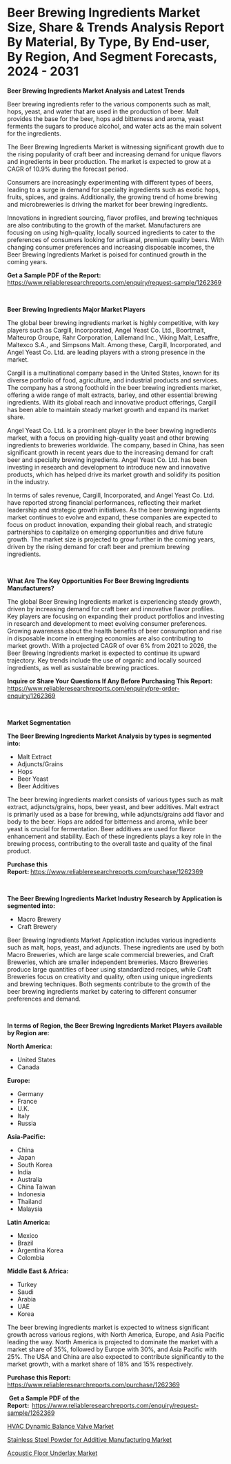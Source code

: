 <p><h1>Beer Brewing Ingredients Market Size, Share & Trends Analysis Report By Material, By Type, By End-user, By Region, And Segment Forecasts, 2024 - 2031</h1></p><p><strong>Beer Brewing Ingredients Market Analysis and Latest Trends</strong></p>
<p><p>Beer brewing ingredients refer to the various components such as malt, hops, yeast, and water that are used in the production of beer. Malt provides the base for the beer, hops add bitterness and aroma, yeast ferments the sugars to produce alcohol, and water acts as the main solvent for the ingredients.</p><p>The Beer Brewing Ingredients Market is witnessing significant growth due to the rising popularity of craft beer and increasing demand for unique flavors and ingredients in beer production. The market is expected to grow at a CAGR of 10.9% during the forecast period.</p><p>Consumers are increasingly experimenting with different types of beers, leading to a surge in demand for specialty ingredients such as exotic hops, fruits, spices, and grains. Additionally, the growing trend of home brewing and microbreweries is driving the market for beer brewing ingredients.</p><p>Innovations in ingredient sourcing, flavor profiles, and brewing techniques are also contributing to the growth of the market. Manufacturers are focusing on using high-quality, locally sourced ingredients to cater to the preferences of consumers looking for artisanal, premium quality beers. With changing consumer preferences and increasing disposable incomes, the Beer Brewing Ingredients Market is poised for continued growth in the coming years.</p></p>
<p><strong>Get a Sample PDF of the Report:&nbsp;</strong> <a href="https://www.reliableresearchreports.com/enquiry/request-sample/1262369">https://www.reliableresearchreports.com/enquiry/request-sample/1262369</a></p>
<p>&nbsp;</p>
<p><strong>Beer Brewing Ingredients Major Market Players</strong></p>
<p><p>The global beer brewing ingredients market is highly competitive, with key players such as Cargill, Incorporated, Angel Yeast Co. Ltd., Boortmalt, Malteurop Groupe, Rahr Corporation, Lallemand Inc., Viking Malt, Lesaffre, Maltexco S.A., and Simpsons Malt. Among these, Cargill, Incorporated, and Angel Yeast Co. Ltd. are leading players with a strong presence in the market.</p><p>Cargill is a multinational company based in the United States, known for its diverse portfolio of food, agriculture, and industrial products and services. The company has a strong foothold in the beer brewing ingredients market, offering a wide range of malt extracts, barley, and other essential brewing ingredients. With its global reach and innovative product offerings, Cargill has been able to maintain steady market growth and expand its market share.</p><p>Angel Yeast Co. Ltd. is a prominent player in the beer brewing ingredients market, with a focus on providing high-quality yeast and other brewing ingredients to breweries worldwide. The company, based in China, has seen significant growth in recent years due to the increasing demand for craft beer and specialty brewing ingredients. Angel Yeast Co. Ltd. has been investing in research and development to introduce new and innovative products, which has helped drive its market growth and solidify its position in the industry.</p><p>In terms of sales revenue, Cargill, Incorporated, and Angel Yeast Co. Ltd. have reported strong financial performances, reflecting their market leadership and strategic growth initiatives. As the beer brewing ingredients market continues to evolve and expand, these companies are expected to focus on product innovation, expanding their global reach, and strategic partnerships to capitalize on emerging opportunities and drive future growth. The market size is projected to grow further in the coming years, driven by the rising demand for craft beer and premium brewing ingredients.</p></p>
<p>&nbsp;</p>
<p><strong>What Are The Key Opportunities For Beer Brewing Ingredients Manufacturers?</strong></p>
<p><p>The global Beer Brewing Ingredients market is experiencing steady growth, driven by increasing demand for craft beer and innovative flavor profiles. Key players are focusing on expanding their product portfolios and investing in research and development to meet evolving consumer preferences. Growing awareness about the health benefits of beer consumption and rise in disposable income in emerging economies are also contributing to market growth. With a projected CAGR of over 6% from 2021 to 2026, the Beer Brewing Ingredients market is expected to continue its upward trajectory. Key trends include the use of organic and locally sourced ingredients, as well as sustainable brewing practices.</p></p>
<p><strong>Inquire or Share Your Questions If Any Before Purchasing This Report:</strong> <a href="https://www.reliableresearchreports.com/enquiry/pre-order-enquiry/1262369">https://www.reliableresearchreports.com/enquiry/pre-order-enquiry/1262369</a></p>
<p>&nbsp;</p>
<p><strong>Market Segmentation</strong></p>
<p><strong>The Beer Brewing Ingredients Market Analysis by types is segmented into:</strong></p>
<p><ul><li>Malt Extract</li><li>Adjuncts/Grains</li><li>Hops</li><li>Beer Yeast</li><li>Beer Additives</li></ul></p>
<p><p>The beer brewing ingredients market consists of various types such as malt extract, adjuncts/grains, hops, beer yeast, and beer additives. Malt extract is primarily used as a base for brewing, while adjuncts/grains add flavor and body to the beer. Hops are added for bitterness and aroma, while beer yeast is crucial for fermentation. Beer additives are used for flavor enhancement and stability. Each of these ingredients plays a key role in the brewing process, contributing to the overall taste and quality of the final product.</p></p>
<p><strong>Purchase this Report:&nbsp;</strong><a href="https://www.reliableresearchreports.com/purchase/1262369">https://www.reliableresearchreports.com/purchase/1262369</a></p>
<p>&nbsp;</p>
<p><strong>The Beer Brewing Ingredients Market Industry Research by Application is segmented into:</strong></p>
<p><ul><li>Macro Brewery</li><li>Craft Brewery</li></ul></p>
<p><p>Beer Brewing Ingredients Market Application includes various ingredients such as malt, hops, yeast, and adjuncts. These ingredients are used by both Macro Breweries, which are large scale commercial breweries, and Craft Breweries, which are smaller independent breweries. Macro Breweries produce large quantities of beer using standardized recipes, while Craft Breweries focus on creativity and quality, often using unique ingredients and brewing techniques. Both segments contribute to the growth of the beer brewing ingredients market by catering to different consumer preferences and demand.</p></p>
<p>&nbsp;</p>
<p><strong>In terms of Region, the Beer Brewing Ingredients Market Players available by Region are:</strong></p>
<p>
    <p> <strong> North America: </strong>
        <ul>
            <li>United States</li>
            <li>Canada</li>
        </ul>
        </p> 
    <p> <strong> Europe: </strong>
        <ul>
            <li>Germany</li>
            <li>France</li>
            <li>U.K.</li>
            <li>Italy</li>
            <li>Russia</li>
        </ul>
        </p> 
    <p> <strong> Asia-Pacific: </strong>
        <ul>
            <li>China</li>
            <li>Japan</li>
            <li>South Korea</li>
            <li>India</li>
            <li>Australia</li>
            <li>China Taiwan</li>
            <li>Indonesia</li>
            <li>Thailand</li>
            <li>Malaysia</li>
        </ul>
        </p> 
    <p> <strong> Latin America: </strong>
        <ul>
            <li>Mexico</li>
            <li>Brazil</li>
            <li>Argentina Korea</li>
            <li>Colombia</li>
        </ul>
        </p> 
    <p> <strong> Middle East & Africa: </strong>
        <ul>
            <li>Turkey</li>
            <li>Saudi</li>
            <li>Arabia</li>
            <li>UAE</li>
            <li>Korea</li>
        </ul>
    </p>
    </p>
<p><p>The beer brewing ingredients market is expected to witness significant growth across various regions, with North America, Europe, and Asia Pacific leading the way. North America is projected to dominate the market with a market share of 35%, followed by Europe with 30%, and Asia Pacific with 25%. The USA and China are also expected to contribute significantly to the market growth, with a market share of 18% and 15% respectively.</p></p>
<p><strong>Purchase this Report: </strong><a href="https://www.reliableresearchreports.com/purchase/1262369">https://www.reliableresearchreports.com/purchase/1262369</a></p>
<p>&nbsp;<strong>Get a Sample PDF of the Report:&nbsp;&nbsp;</strong><a href="https://www.reliableresearchreports.com/enquiry/request-sample/1262369">https://www.reliableresearchreports.com/enquiry/request-sample/1262369</a></p>
<p><strong></strong></p>
<p><p><a href="https://view.publitas.com/reportprime-1/hvac-dynamic-balance-valve-market-size-market-share-and-global-market-analysis-report-2023-2030/">HVAC Dynamic Balance Valve Market</a></p><p><a href="https://github.com/yemakinde/Market-Research-Report-List-1/blob/main/stainless-steel-powder-for-additive-manufacturing-market.md">Stainless Steel Powder for Additive Manufacturing Market</a></p><p><a href="https://github.com/Alonsoolds3wq1d81czn8rbol/Market-Research-Report-List-1/blob/main/acoustic-floor-underlay-market.md">Acoustic Floor Underlay Market</a></p></p>